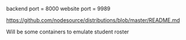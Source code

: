 backend port = 8000
website port = 9989

https://github.com/nodesource/distributions/blob/master/README.md

Will be some containers to emulate student roster
